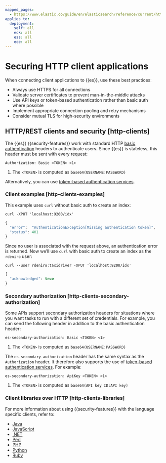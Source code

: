 ```yaml
---
mapped_pages:
  - https://www.elastic.co/guide/en/elasticsearch/reference/current/http-clients.html
applies_to:
  deployment:
    self: all
    eck: all
    ess: all
    ece: all
---
```


# Securing HTTP client applications

When connecting client applications to {{es}}, use these best practices:

- Always use HTTPS for all connections
- Validate server certificates to prevent man-in-the-middle attacks
- Use API keys or token-based authentication rather than basic auth where possible
- Implement appropriate connection pooling and retry mechanisms
- Consider mutual TLS for high-security environments

## HTTP/REST clients and security [http-clients]

The {{es}} {{security-features}} work with standard HTTP [basic authentication](https://en.wikipedia.org/wiki/Basic_access_authentication) headers to authenticate users. Since {{es}} is stateless, this header must be sent with every request:

```shell
Authorization: Basic <TOKEN> <1>
```

1. The `<TOKEN>` is computed as `base64(USERNAME:PASSWORD)`


Alternatively, you can use [token-based authentication services](../users-roles/cluster-or-deployment-auth/token-based-authentication-services.md).


### Client examples [http-clients-examples]

This example uses `curl` without basic auth to create an index:

```shell
curl -XPUT 'localhost:9200/idx'
```

```js
{
  "error":  "AuthenticationException[Missing authentication token]",
  "status": 401
}
```

Since no user is associated with the request above, an authentication error is returned. Now we’ll use `curl` with basic auth to create an index as the `rdeniro` user:

```shell
curl --user rdeniro:taxidriver -XPUT 'localhost:9200/idx'
```

```js
{
  "acknowledged": true
}
```

### Secondary authorization [http-clients-secondary-authorization]

Some APIs support secondary authorization headers for situations where you want tasks to run with a different set of credentials. For example, you can send the following header in addition to the basic authentication header:

```shell
es-secondary-authorization: Basic <TOKEN> <1>
```

1. The `<TOKEN>` is computed as `base64(USERNAME:PASSWORD)`


The `es-secondary-authorization` header has the same syntax as the `Authorization` header. It therefore also supports the use of [token-based authentication services](../users-roles/cluster-or-deployment-auth/token-based-authentication-services.md). For example:

```shell
es-secondary-authorization: ApiKey <TOKEN> <1>
```

1. The `<TOKEN>` is computed as `base64(API key ID:API key)`

### Client libraries over HTTP [http-clients-libraries]

For more information about using {{security-features}} with the language specific clients, refer to:

* [Java](elasticsearch-java://reference/setup/connecting.md)
* [JavaScript](elasticsearch-js://reference/connecting.md)
* [.NET](elasticsearch-net://reference/configuration.md)
* [Perl](https://metacpan.org/pod/Search::{{es}}::Cxn::HTTPTiny#CONFIGURATION)
* [PHP](elasticsearch-php://reference/connecting.md)
* [Python](https://elasticsearch-py.readthedocs.io/en/master/#ssl-and-authentication)
* [Ruby](https://github.com/elasticsearch/elasticsearch-ruby/tree/master/elasticsearch-transport#authentication)

